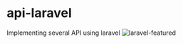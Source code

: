# api-laravel

Implementing several API using laravel
![laravel-featured](https://user-images.githubusercontent.com/112479654/193317117-f97cdc8a-411e-47a3-8f63-facc8203f491.png)

